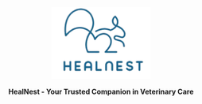 <p align="center">
  <img src="Assets/logo.png" alt="HealNest Logo" width="200"/>
</p>

<p align="center">
  <b>HealNest - Your Trusted Companion in Veterinary Care</b><br>

